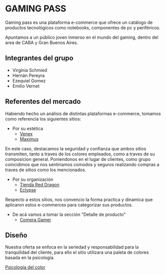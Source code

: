 # GAMING PASS

Gaming pass es una plataforma e-commerce que ofrece un catálogo de productos tecnológicos como notebooks, componentes de pc y periféricos. 

Apuntamos a un público joven inmerso en el mundo del gaming, dentro del area de CABA y Gran Buenos Aires.   

## Integrantes del grupo

- Virginia Schmied
- Hernán Pereyra
- Ezequiel Gomez
- Emilio Vernet

## Referentes del mercado

Habiendo hecho un análisis de distintas plataformas e-commerce, tomamos como referencia los siguientes sitios:

- Por su estética
  - [Venex](https://www.venex.com.ar/)
  - [Maximus](https://www.maximus.com.ar/)
  
En este caso, destacamos la seguridad y confianza que ambos sitios transmiten, tanto a traves de los colores empleados, como a traves de su composicion general. Poniendonos en el lugar de clientes, como grupo coincidimos que nos sentiriamos comodos y seguros realizando compras a traves de sitios como los mencionados.
  
- Por su organización
  - [Tienda Red Dragon](https://www.tiendaredragon.ar/)
  - [Eclypse](https://www.eclypse.com.ar/)
  
Respecto a estos sitios, nos convencio la forma practica y dinamica que aplicaron estos e-commerces para categorizar sus productos.

- De acá vamos a tomar la sección "Detalle de producto"
  - [Compra Gamer](https://compragamer.com/)


## Diseño

Nuestra oferta se enfoca en la seriedad y responsabilidad para la tranquilidad del cliente, para ello el sitio utilizara una paleta de colores basada en la psicología.

[Psicología del color](https://www.psicologiadelcolor.es/johann-wolfgang-von-goethe-y-la-teoria-del-color/seriedad/)
